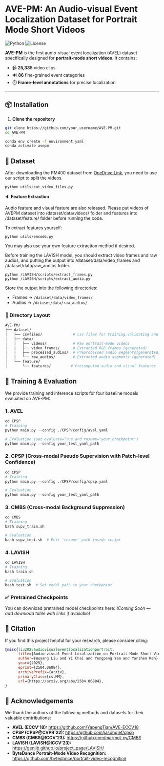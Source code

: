 # AVE-PM: An Audio-visual Event Localization Dataset for Portrait Mode Short Videos

![Python](https://img.shields.io/badge/Python-3.8+-blue.svg)
![License](https://img.shields.io/badge/license-MIT-green.svg)

**AVE-PM** is the first audio-visual event localization (AVEL) dataset specifically designed for **portrait-mode short videos**. It contains:

- 📹 **25,335** video clips
- 🔊 **86** fine-grained event categories
- ⏱️ **Frame-level annotations** for precise localization

---

## 📦 Installation

1. **Clone the repository**

```bash
git clone https://github.com/your_username/AVE-PM.git
cd AVE-PM

conda env create -f environment.yaml
conda activate avepm
```



## 📁 Dataset

After downloading the PM400 dataset from [OneDrive Link](https://1drv.ms/f/c/8d9d5fbede2ace9d/Ep3OKt6-X50ggI2MAAAAAAABV0VlHe1CPMEbHIJ1ytZYZA?e=d1LJkF), you need to use our script to split the videos.

```python
python utils/cut_video_files.py
```

🔉 **Feature Extraction**

Audio feature and visual feature are also released. Please put videos of AVEPM dataset into /dataset/data/videos/ folder and features into /dataset/feature/ folder before running the code.

To extract features yourself:

```
python utils/encode.py
```

You may also use your own feature extraction method if desired.



Before training the LAVISH model, you should extract video frames and raw audios, and putting the output into /dataset/data/video_frames and /dataset/data/raw_audios folder.

```
python /LAVISH/scripts/extract_frames.py
python /LAVISH/scripts/extract_audio.py
```

Store the output into the following directories:

- Frames → `/dataset/data/video_frames/`
- Audios → `/dataset/data/raw_audios/`

### 📂 Directory Layout

```graphql
AVE-PM/
├── dataset/
|	├── csvfiles/			   # csv files for training,validating and testing
│   ├── data/
│   │   ├── videos/            # Raw portrait-mode videos
│   │   ├── video_frames/      # Extracted RGB frames (generated)
|	|	├── processed_audios/  # Preprocessed audio segments(generated)
│   │   └── raw_audios/        # Extracted audio segments (generated)
│   └── feature/			  
│       └── features/         # Precomputed audio and visual features
```



## 🚀 Training & Evaluation

We provide training and inference scripts for four baseline models evaluated on AVE-PM:

### 1. AVEL

```python
cd CPSP
# Training
python main.py --config ./CPSP/config/avel.yaml

# Evaluation (set evaluate=True and resume="your_checkpoint")
python main.py --config your_test_yaml_path

```



### 2. CPSP (Cross-modal Pseudo Supervision with Patch-level Confidence)

```python
cd CPSP
# Training
python main.py --config ./CPSP/config/cpsp.yaml

# Evaluation
python main.py --config your_test_yaml_path

```

### 3. CMBS (Cross-modal Background Suppression)

```python
cd CMBS
# Training
bash supv_train.sh

# Evaluation
bash supv_test.sh  # Edit 'resume' path inside script

```

### 4. LAVISH

```python
cd LAVISH
# Training
bash train.sh

# Evaluation
bash test.sh  # Set model_path to your checkpoint
```

### ✅ Pretrained Checkpoints

You can download pretrained model checkpoints here:
 *(Coming Soon — add download table with links if available)*



## 📌 Citation

If you find this project helpful for your research, please consider citing:

```bibtex
@misc{liu2025audiovisualeventlocalizationportrait,
      title={Audio-visual Event Localization on Portrait Mode Short Videos}, 
      author={Wuyang Liu and Yi Chai and Yongpeng Yan and Yanzhen Ren},
      year={2025},
      eprint={2504.06884},
      archivePrefix={arXiv},
      primaryClass={cs.MM},
      url={https://arxiv.org/abs/2504.06884}, 
}
```



## 🙏 Acknowledgements

We thank the authors of the following methods and datasets for their valuable contributions:

- **AVEL (ECCV'18):**
   https://github.com/YapengTian/AVE-ECCV18
- **CPSP (CPSP@CVPR'22):**
   https://github.com/jasongief/cpsp
- **CMBS (CMBS@ICCV'23):**
   https://github.com/marmot-xy/CMBS
- **LAVISH (LAVISH@ICCV'23):**
   https://genjib.github.io/project_page/LAVISH/
- **ByteDance Portrait-Mode Video Recognition:**
   https://github.com/bytedance/portrait-video-recognition



